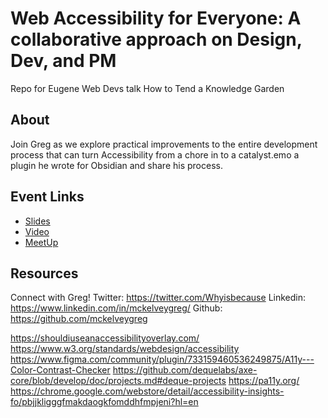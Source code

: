 # Web Accessibility for Everyone: A collaborative approach on Design, Dev, and PM
Repo for Eugene Web Devs talk How to Tend a Knowledge Garden

## About

Join Greg as we explore practical improvements to the entire development process that can turn Accessibility from a chore in to a catalyst.emo a plugin he wrote for Obsidian and share his process.


## Event Links

- [Slides](https://slides.com/gregmckelvey/a11y-for-everyone/fullscreen#/1)
- [Video](https://www.youtube.com/watch?v=lrXyUqGh3Vs)
- [MeetUp](https://www.meetup.com/eugenewebdevs/events/292754389/)

## Resources

Connect with Greg!
Twitter: https://twitter.com/Whyisbecause
Linkedin: https://www.linkedin.com/in/mckelveygreg/
Github: https://github.com/mckelveygreg


https://shouldiuseanaccessibilityoverlay.com/
https://www.w3.org/standards/webdesign/accessibility
https://www.figma.com/community/plugin/733159460536249875/A11y---Color-Contrast-Checker
https://github.com/dequelabs/axe-core/blob/develop/doc/projects.md#deque-projects
https://pa11y.org/
https://chrome.google.com/webstore/detail/accessibility-insights-fo/pbjjkligggfmakdaogkfomddhfmpjeni?hl=en
